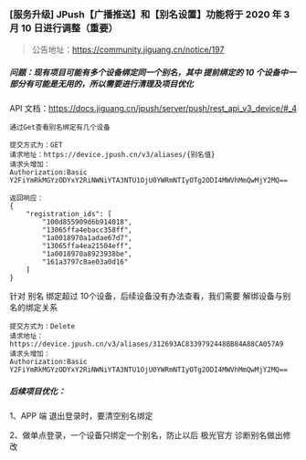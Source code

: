 ### [服务升级] JPush【广播推送】和【别名设置】功能将于 2020 年 3 月 10 日进行调整（重要）

> 公告地址：https://community.jiguang.cn/notice/197



##### 问题：现有项目可能有多个设备绑定同一个别名，其中 提前绑定的 10 个设备中一部分有可能是无用的，所以需要进行清理及项目优化

API 文档：https://docs.jiguang.cn/jpush/server/push/rest_api_v3_device/#_4

```
通过Get查看别名绑定有几个设备

提交方式为：GET
请求地址：https://device.jpush.cn/v3/aliases/{别名值}
请求头增加：
Authorization:Basic Y2FiYmRkMGYzODYxY2RiNWNiYTA3NTU1OjU0YWRmNTIyOTg2ODI4MWVhMmQwMjY2MQ==

返回响应：
{
    "registration_ids": [
        "100d855909d6b914018",
        "13065ffa4ebacc358ff",
        "1a0018970a1adae67d7",
        "13065ffa4ea21504eff",
        "1a0018970a8923938be",
        "161a3797c8ae03a0d16"
    ]
}
```



针对 别名 绑定超过 10个设备，后续设备没有办法查看，我们需要 解绑设备与别名的绑定关系

```
提交方式为：Delete
请求地址：https://device.jpush.cn/v3/aliases/312693AC8339792448BB84A88CA057A9
请求头增加：
Authorization:Basic Y2FiYmRkMGYzODYxY2RiNWNiYTA3NTU1OjU0YWRmNTIyOTg2ODI4MWVhMmQwMjY2MQ==
```



##### 后续项目优化： 

1、APP 端 退出登录时，要清空别名绑定

2、做单点登录，一个设备只绑定一个别名，防止以后 极光官方 诊断别名做出修改

